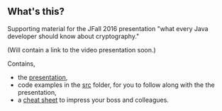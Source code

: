 ## What's this?
Supporting material for the JFall 2016 presentation "what every Java developer should know about cryptography."

(Will contain a link to the video presentation soon.)

Contains,

- the [presentation](whateverydeveloperneedstoknowaboutcryptography_pres.pdf),
- code examples in the [src](src) folder, for you to follow along with the the presentation,
- a [cheat sheet](whateverydeveloperneedstoknowaboutcryptography.pdf) to impress your boss and colleagues.
